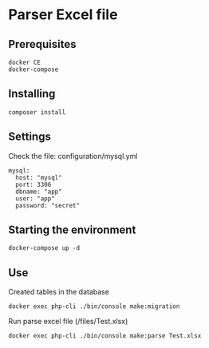 Parser Excel file
=====================================
Prerequisites
---
~~~
docker CE
docker-compose
~~~
Installing
---
~~~
composer install
~~~
Settings
---
Check the file: configuration/mysql.yml
~~~
mysql:
  host: "mysql"
  port: 3306
  dbname: "app"
  user: "app"
  password: "secret"
~~~
 
Starting the environment
---
~~~
docker-compose up -d
~~~
Use
---
Created tables in the database
~~~
docker exec php-cli ./bin/console make:migration
~~~

Run parse excel file (/files/Test.xlsx)
~~~
docker exec php-cli ./bin/console make:parse Test.xlsx
~~~
